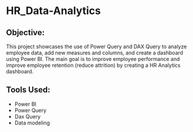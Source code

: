 # HR_Data-Analytics

## Objective:
This project showcases the use of Power Query and DAX Query to analyze employee data, add new measures and columns, and create a dashboard using Power BI. The main goal is to improve employee performance and improve employee retention (reduce attrition) by creating a HR Analytics dashboard.

## Tools Used:

* Power BI
* Power Query
* Dax Query
* Data modeling

